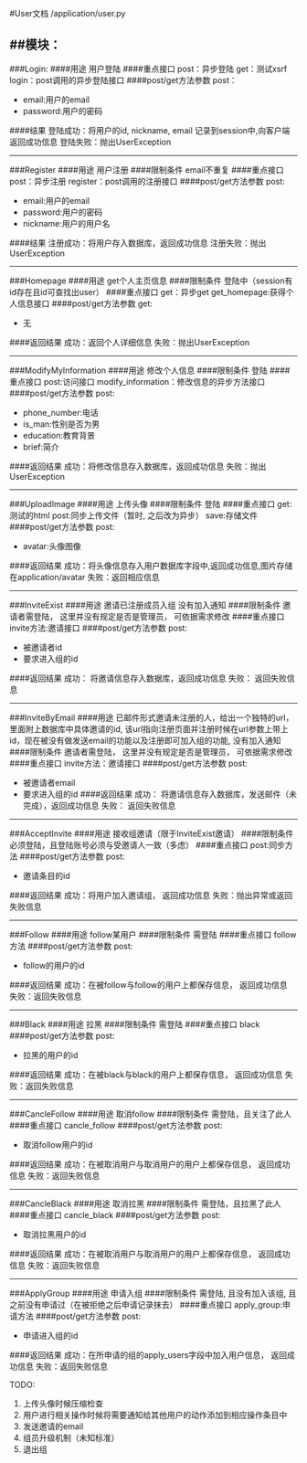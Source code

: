 #User文档
/application/user.py

##模块：
---
###Login:
####用途
用户登陆
####重点接口
post：异步登陆
get：测试xsrf
login：post调用的异步登陆接口
####post/get方法参数
post：

- email:用户的email
- password:用户的密码

####结果
登陆成功：将用户的id, nickname, email 记录到session中,向客户端返回成功信息
登陆失败：抛出UserException


---
###Register
####用途
用户注册
####限制条件
email不重复
####重点接口
post：异步注册
register：post调用的注册接口
####post/get方法参数
post:

- email:用户的email
- password:用户的密码
- nickname:用户的用户名

####结果
注册成功：将用户存入数据库，返回成功信息
注册失败：抛出UserException


---
###Homepage
####用途
get个人主页信息
####限制条件
登陆中（session有id存在且id可查找出user）
####重点接口
get：异步get
get_homepage:获得个人信息接口
####post/get方法参数
get:

- 无

####返回结果
成功：返回个人详细信息
失败：抛出UserException


---
###ModifyMyInformation
####用途
修改个人信息
####限制条件
登陆
####重点接口
post:访问接口
modify_information：修改信息的异步方法接口
####post/get方法参数
post:

- phone_number:电话
- is_man:性别是否为男
- education:教育背景
- brief:简介

####返回结果
成功：将修改信息存入数据库，返回成功信息
失败：抛出UserException


---
###UploadImage
####用途
上传头像
####限制条件
登陆
####重点接口
get:测试的html
post:同步上传文件（暂时, 之后改为异步）
save:存储文件
####post/get方法参数
post:

- avatar:头像图像

####返回结果
成功：将头像信息存入用户数据库字段中,返回成功信息,图片存储在application/avatar
失败：返回相应信息


---
###InviteExist
####用途
邀请已注册成员入组
没有加入通知
####限制条件
邀请者需登陆， 这里并没有规定是否是管理员， 可依据需求修改
####重点接口
invite方法:邀请接口
####post/get方法参数
post:

- 被邀请者id
- 要求进入组的id

####返回结果
成功： 将邀请信息存入数据库，返回成功信息
失败： 返回失败信息


---
###InviteByEmail
####用途
已邮件形式邀请未注册的人，给出一个独特的url，里面附上数据库中具体邀请的id,
该url指向注册页面并注册时候在url参数上带上id，现在被没有做发送email的功能以及注册即可加入组的功能,
没有加入通知
####限制条件
邀请者需登陆， 这里并没有规定是否是管理员， 可依据需求修改
####重点接口
invite方法：邀请接口
####post/get方法参数
post:

- 被邀请者email
- 要求进入组的id
####返回结果
成功： 将邀请信息存入数据库，发送邮件（未完成），返回成功信息
失败： 返回失败信息


---
###AcceptInvite
####用途
接收组邀请（限于InviteExist邀请）
####限制条件
必须登陆，且登陆账号必须与受邀请人一致（多虑）
####重点接口
post:同步方法
####post/get方法参数
post:

- 邀请条目的id

####返回结果
成功：将用户加入邀请组， 返回成功信息
失败：抛出异常或返回失败信息


---
###Follow
####用途
follow某用户
####限制条件
需登陆
####重点接口
follow方法
####post/get方法参数
post:

- follow的用户的id

####返回结果
成功：在被follow与follow的用户上都保存信息， 返回成功信息
失败：返回失败信息


---
###Black
####用途
拉黑
####限制条件
需登陆
####重点接口
black
####post/get方法参数
post:

- 拉黑的用户的id

####返回结果
成功：在被black与black的用户上都保存信息， 返回成功信息
失败：返回失败信息


---
###CancleFollow
####用途
取消follow
####限制条件
需登陆，且关注了此人
####重点接口
cancle_follow
####post/get方法参数
post:

- 取消follow用户的id

####返回结果
成功：在被取消用户与取消用户的用户上都保存信息， 返回成功信息
失败：返回失败信息


---
###CancleBlack
####用途
取消拉黑
####限制条件
需登陆，且拉黑了此人
####重点接口
cancle_black
####post/get方法参数
post:

- 取消拉黑用户的id

####返回结果
成功：在被取消用户与取消用户的用户上都保存信息， 返回成功信息
失败：返回失败信息


---
###ApplyGroup
####用途
申请入组
####限制条件
需登陆, 且没有加入该组, 且之前没有申请过（在被拒绝之后申请记录抹去）
####重点接口
apply_group:申请方法
####post/get方法参数
post:

- 申请进入组的id

####返回结果
成功：在所申请的组的apply_users字段中加入用户信息， 返回成功信息
失败：返回失败信息

TODO:

1. 上传头像时候压缩检查
2. 用户进行相关操作时候将需要通知给其他用户的动作添加到相应操作条目中
3. 发送邀请的email
4. 组员升级机制（未知标准）
5. 退出组
